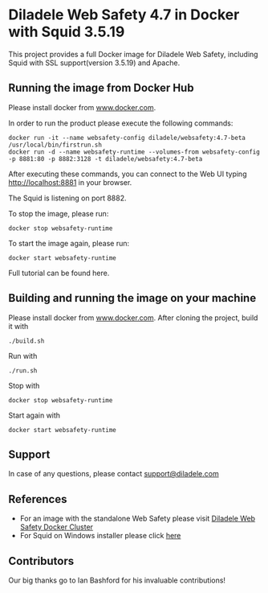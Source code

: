 Diladele Web Safety 4.7 in Docker with Squid 3.5.19
=============================================

This project provides a full Docker image for Diladele Web Safety, including Squid with SSL support(version 3.5.19) and Apache.

Running the image from Docker Hub
---
Please install docker from www.docker.com.

In order to run the product please execute the following commands:
    
    docker run -it --name websafety-config diladele/websafety:4.7-beta /usr/local/bin/firstrun.sh
    docker run -d --name websafety-runtime --volumes-from websafety-config -p 8881:80 -p 8882:3128 -t diladele/websafety:4.7-beta

After executing these commands, you can connect to the Web UI typing [http://localhost:8881](http://localhost:8881) in your browser.

The Squid is listening on port 8882. 

To stop the image, please run:

    docker stop websafety-runtime

To start the image again, please run:

    docker start websafety-runtime

Full tutorial can be found here.

Building and running the image on your machine
---
Please install docker from www.docker.com.
After cloning the project, build it with

    ./build.sh

Run with

    ./run.sh

Stop with

    docker stop websafety-runtime

Start again with

    docker start websafety-runtime

Support
---
In case of any questions, please contact support@diladele.com

References
---
* For an image with the standalone Web Safety please visit [Diladele Web Safety Docker Cluster](https://github.com/diladele/docker-cluster)
* For Squid on Windows installer please click [here](https://github.com/diladele/squid3-windows)

Contributors
---
Our big thanks go to Ian Bashford for his invaluable contributions!
